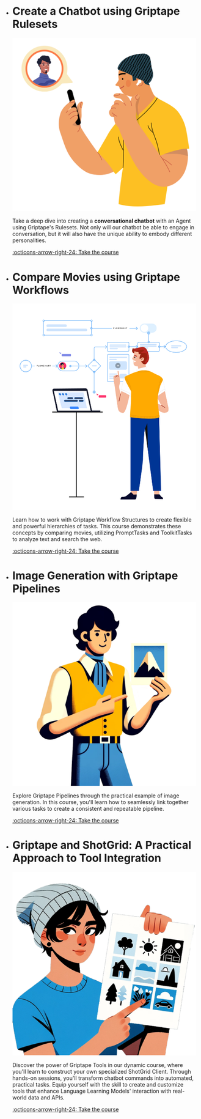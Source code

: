
<div class="grid grid-wide cards" markdown>

-   # Create a Chatbot using Griptape Rulesets

    ![img](courses/chatbot-rulesets/assets/img/call.png)
    
    Take a deep dive into creating a **conversational chatbot** with an Agent using Griptape's Rulesets. Not only will our chatbot be able to engage in conversation, but it will also have the unique ability to embody different personalities.
    
    [:octicons-arrow-right-24: Take the course](courses/chatbot-rulesets/index.md)

-   # Compare Movies using Griptape Workflows

    ![img](courses/compare-movies-workflow/assets/img/flowchart.png)
    
    Learn how to work with Griptape Workflow Structures to create flexible and powerful hierarchies of tasks. This course demonstrates these concepts by comparing movies, utilizing PromptTasks and ToolkitTasks to analyze text and search the web.
    
    [:octicons-arrow-right-24: Take the course](courses/compare-movies-workflow/index.md)

-   # Image Generation with Griptape Pipelines

    ![img](courses/create-image-pipeline/assets/img/pipeline-guy.png)
    
    Explore Griptape Pipelines through the practical example of image generation. In this course, you'll learn how to seamlessly link together various tasks to create a consistent and repeatable pipeline.
    
    [:octicons-arrow-right-24: Take the course](courses/create-image-pipeline/index.md)

-   # Griptape and ShotGrid: A Practical Approach to Tool Integration

    ![img](courses/shotgrid-client/assets/img/shotgrid_person.png)
    
    Discover the power of Griptape Tools in our dynamic course, where you'll learn to construct your own specialized ShotGrid Client. Through hands-on sessions, you'll transform chatbot commands into automated, practical tasks. Equip yourself with the skill to create and customize tools that enhance Language Learning Models' interaction with real-world data and APIs.
    
    [:octicons-arrow-right-24: Take the course](courses/shotgrid-client/index.md)

</div>